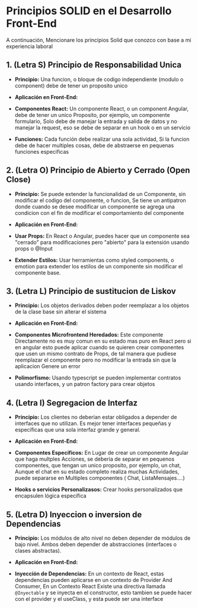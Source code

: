 
# Principios SOLID en el Desarrollo Front-End

  
A continuación, Mencionare los principios Solid que conozco con base a mi experiencia laboral
  

## 1. (Letra S) Principio de Responsabilidad Unica

-  **Principio:** Una funcion, o bloque de codigo independiente (modulo o component) debe de tener un proposito unico

-  **Aplicación en Front-End:**

-  **Componentes React:** Un componente React, o un component Angular, debe de tener un unico Proposito, por ejemplo, un componente formulario, Solo debe de manejar la entrada y salida de datos y no manejar la request, eso se debe de separar en un hook o en un servicio

-  **Funciones:** Cada función debe realizar una sola actividad, Si la funcion debe de hacer multiples cosas, debe de abstraerse en pequenas funciones especificas


## 2. (Letra O) Principio de Abierto y Cerrado (Open Close)

-  **Principio:** Se puede extender la funcionalidad de un Componente, sin modificar el codigo del componente, o funcion, Se tiene un antipatron donde cuando se desee modificar un componente se agrega una condicion con el fin de modificar el comportamiento del componente

-  **Aplicación en Front-End:**

-  **Usar  Props:** En React o Angular, puedes hacer que un componente sea "cerrado" para modificaciones pero "abierto" para la extensión usando  props o @Input

-  **Extender Estilos:** Usar herramientas como styled components, o emotion para extender los estilos de un componente sin modificar el componente base.


## 3. (Letra L) Principio de sustitucion de Liskov

-  **Principio:** Los objetos derivados deben poder reemplazar a los objetos de la clase base sin alterar el sistema

-  **Aplicación en Front-End:**

-  **Componentes Microfrontend Heredados:** Este componente Directamente no es muy comun en su estado mas puro en React pero si en angular esto puede aplicar cuando se quieren crear componentes que usen un mismo contrato de Props, de tal manera que pudiese reemplazar el componente pero no modificar la entrada sin que la aplicacion Genere un error

-  **Polimorfismo:** Usando typescript se pueden implementar contratos usando interfaces, y un patron factory para crear objetos

## 4. (Letra I) Segregacion de Interfaz

-  **Principio:** Los clientes no deberían estar obligados a depender de interfaces que no utilizan. Es mejor tener interfaces pequeñas y específicas que una sola interfaz grande y general.

-  **Aplicación en Front-End:**

-  **Componentes Específicos:** En Lugar de crear un componente Angular que haga multples Acciones, se deberia de separar en pequenos componentes, que tengan un unico proposito, por ejemplo, un chat, Aunque el chat en su estado completo realiza muchas Actividades, puede separarse en Multiples componentes ( Chat, ListaMensajes....)

-  **Hooks o servicios Personalizasos:** Crear hooks personalizados que encapsulen lógica específica

## 5. (Letra D) Inyeccion o inversion de Dependencias

-  **Principio:** Los módulos de alto nivel no deben depender de módulos de bajo nivel. Ambos deben depender de abstracciones (interfaces o clases abstractas).

-  **Aplicación en Front-End:**

-  **Inyección de Dependencias:** En un contexto de React, estas dependencias pueden aplicarse en un contexto de Provider And Consumer, En un Contexto React Existe una directiva llamada `@Inyectable` y se inyecta en el constructor, esto tambien se puede hacer con el provider y el useClass, y esta puede ser una interface
